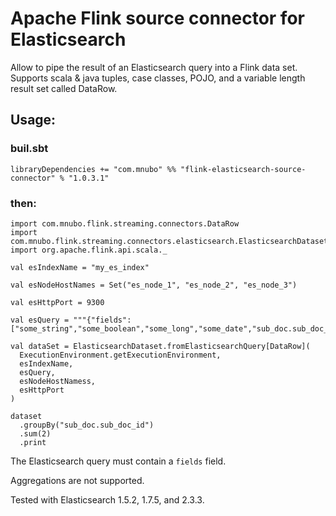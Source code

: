 # Apache Flink source connector for Elasticsearch

Allow to pipe the result of an Elasticsearch query into a Flink data set. Supports scala &amp; java tuples, case classes, POJO, and a variable length result set called DataRow.

## Usage:

### buil.sbt

    libraryDependencies += "com.mnubo" %% "flink-elasticsearch-source-connector" % "1.0.3.1"

### then:

    import com.mnubo.flink.streaming.connectors.DataRow
    import com.mnubo.flink.streaming.connectors.elasticsearch.ElasticsearchDataset
    import org.apache.flink.api.scala._

    val esIndexName = "my_es_index"

    val esNodeHostNames = Set("es_node_1", "es_node_2", "es_node_3")

    val esHttpPort = 9300

    val esQuery = """{"fields": ["some_string","some_boolean","some_long","some_date","sub_doc.sub_doc_id"]}"""

    val dataSet = ElasticsearchDataset.fromElasticsearchQuery[DataRow](
      ExecutionEnvironment.getExecutionEnvironment,
      esIndexName,
      esQuery,
      esNodeHostNamess,
      esHttpPort
    )

    dataset
      .groupBy("sub_doc.sub_doc_id")
      .sum(2)
      .print

The Elasticsearch query must contain a `fields` field.

Aggregations are not supported.

Tested with Elasticsearch 1.5.2, 1.7.5, and 2.3.3.

